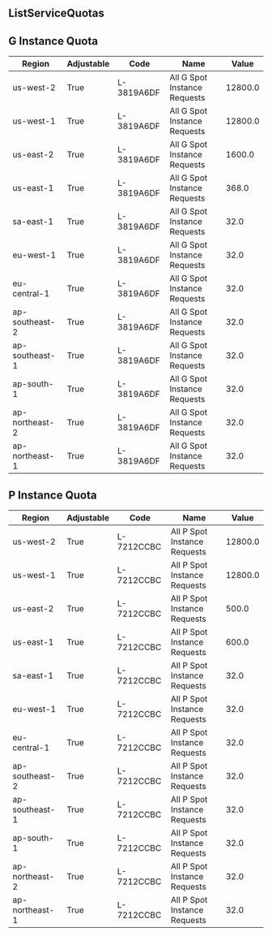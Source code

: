 ##  ListServiceQuotas

## G Instance Quota

| Region         | Adjustable |    Code     |                               Name                                 |  Value    |
| -------------- | ---------- | ----------- | ------------------------------------------------------------------ | --------- |
| us-west-2      |  True      |  L-3819A6DF |  All G Spot Instance Requests                                      |  12800.0  |
| us-west-1      |  True      |  L-3819A6DF |  All G Spot Instance Requests                                      |  12800.0  |
| us-east-2      |  True      |  L-3819A6DF |  All G Spot Instance Requests                                      |  1600.0   |
| us-east-1      |  True      |  L-3819A6DF |  All G Spot Instance Requests                                      |  368.0    |
| sa-east-1      |  True      |  L-3819A6DF |  All G Spot Instance Requests                                      |  32.0     |
| eu-west-1      |  True      |  L-3819A6DF |  All G Spot Instance Requests                                      |  32.0     |
| eu-central-1   |  True      |  L-3819A6DF |  All G Spot Instance Requests                                      |  32.0     |
| ap-southeast-2 |  True      |  L-3819A6DF |  All G Spot Instance Requests                                      |  32.0     |
| ap-southeast-1 |  True      |  L-3819A6DF |  All G Spot Instance Requests                                      |  32.0     |
| ap-south-1     |  True      |  L-3819A6DF |  All G Spot Instance Requests                                      |  32.0     |
| ap-northeast-2 |  True      |  L-3819A6DF |  All G Spot Instance Requests                                      |  32.0     |
| ap-northeast-1 |  True      |  L-3819A6DF |  All G Spot Instance Requests                                      |  32.0     |

## P Instance Quota

| Region         | Adjustable |    Code     |                               Name                                 |  Value    |
| -------------- | ---------- | ----------- | ------------------------------------------------------------------ | --------- |
| us-west-2      |  True      |  L-7212CCBC |  All P Spot Instance Requests                                      |  12800.0  |
| us-west-1      |  True      |  L-7212CCBC |  All P Spot Instance Requests                                      |  12800.0  |
| us-east-2      |  True      |  L-7212CCBC |  All P Spot Instance Requests                                      |  500.0    |
| us-east-1      |  True      |  L-7212CCBC |  All P Spot Instance Requests                                      |  600.0    |
| sa-east-1      |  True      |  L-7212CCBC |  All P Spot Instance Requests                                      |  32.0     |
| eu-west-1      |  True      |  L-7212CCBC |  All P Spot Instance Requests                                      |  32.0     |
| eu-central-1   |  True      |  L-7212CCBC |  All P Spot Instance Requests                                      |  32.0     |
| ap-southeast-2 |  True      |  L-7212CCBC |  All P Spot Instance Requests                                      |  32.0     |
| ap-southeast-1 |  True      |  L-7212CCBC |  All P Spot Instance Requests                                      |  32.0     |
| ap-south-1     |  True      |  L-7212CCBC |  All P Spot Instance Requests                                      |  32.0     |
| ap-northeast-2 |  True      |  L-7212CCBC |  All P Spot Instance Requests                                      |  32.0     |
| ap-northeast-1 |  True      |  L-7212CCBC |  All P Spot Instance Requests                                      |  32.0     |

